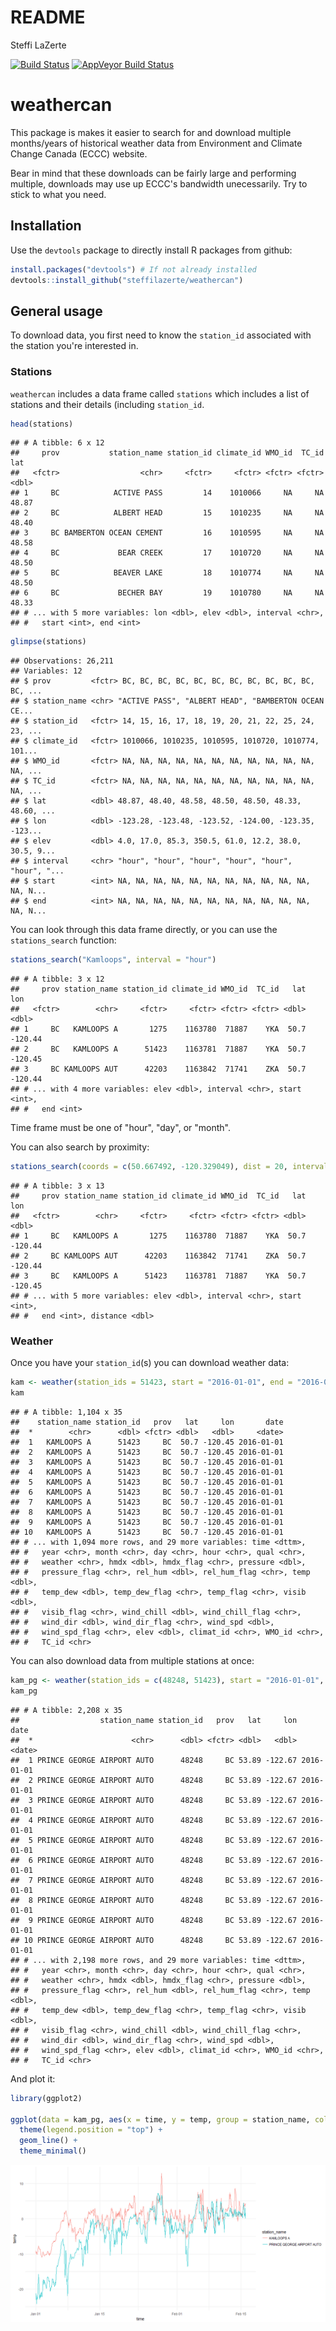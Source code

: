 README
================
Steffi LaZerte

[![Build Status](https://travis-ci.org/steffilazerte/weathercan.svg?branch=v0.2.2)](https://travis-ci.org/steffilazerte/weathercan) [![AppVeyor Build Status](https://ci.appveyor.com/api/projects/status/github/steffilazerte/weathercan?branch=v0.2.2&svg=true)](https://ci.appveyor.com/project/steffilazerte/weathercan)

weathercan
==========

This package is makes it easier to search for and download multiple months/years of historical weather data from Environment and Climate Change Canada (ECCC) website.

Bear in mind that these downloads can be fairly large and performing multiple, downloads may use up ECCC's bandwidth unecessarily. Try to stick to what you need.

Installation
------------

Use the `devtools` package to directly install R packages from github:

``` r
install.packages("devtools") # If not already installed
devtools::install_github("steffilazerte/weathercan") 
```

General usage
-------------

To download data, you first need to know the `station_id` associated with the station you're interested in.

### Stations

`weathercan` includes a data frame called `stations` which includes a list of stations and their details (including `station_id`.

``` r
head(stations)
```

    ## # A tibble: 6 x 12
    ##     prov           station_name station_id climate_id WMO_id  TC_id   lat
    ##   <fctr>                  <chr>     <fctr>     <fctr> <fctr> <fctr> <dbl>
    ## 1     BC            ACTIVE PASS         14    1010066     NA     NA 48.87
    ## 2     BC            ALBERT HEAD         15    1010235     NA     NA 48.40
    ## 3     BC BAMBERTON OCEAN CEMENT         16    1010595     NA     NA 48.58
    ## 4     BC             BEAR CREEK         17    1010720     NA     NA 48.50
    ## 5     BC            BEAVER LAKE         18    1010774     NA     NA 48.50
    ## 6     BC             BECHER BAY         19    1010780     NA     NA 48.33
    ## # ... with 5 more variables: lon <dbl>, elev <dbl>, interval <chr>,
    ## #   start <int>, end <int>

``` r
glimpse(stations)
```

    ## Observations: 26,211
    ## Variables: 12
    ## $ prov         <fctr> BC, BC, BC, BC, BC, BC, BC, BC, BC, BC, BC, BC, ...
    ## $ station_name <chr> "ACTIVE PASS", "ALBERT HEAD", "BAMBERTON OCEAN CE...
    ## $ station_id   <fctr> 14, 15, 16, 17, 18, 19, 20, 21, 22, 25, 24, 23, ...
    ## $ climate_id   <fctr> 1010066, 1010235, 1010595, 1010720, 1010774, 101...
    ## $ WMO_id       <fctr> NA, NA, NA, NA, NA, NA, NA, NA, NA, NA, NA, NA, ...
    ## $ TC_id        <fctr> NA, NA, NA, NA, NA, NA, NA, NA, NA, NA, NA, NA, ...
    ## $ lat          <dbl> 48.87, 48.40, 48.58, 48.50, 48.50, 48.33, 48.60, ...
    ## $ lon          <dbl> -123.28, -123.48, -123.52, -124.00, -123.35, -123...
    ## $ elev         <dbl> 4.0, 17.0, 85.3, 350.5, 61.0, 12.2, 38.0, 30.5, 9...
    ## $ interval     <chr> "hour", "hour", "hour", "hour", "hour", "hour", "...
    ## $ start        <int> NA, NA, NA, NA, NA, NA, NA, NA, NA, NA, NA, NA, N...
    ## $ end          <int> NA, NA, NA, NA, NA, NA, NA, NA, NA, NA, NA, NA, N...

You can look through this data frame directly, or you can use the `stations_search` function:

``` r
stations_search("Kamloops", interval = "hour")
```

    ## # A tibble: 3 x 12
    ##     prov station_name station_id climate_id WMO_id  TC_id   lat     lon
    ##   <fctr>        <chr>     <fctr>     <fctr> <fctr> <fctr> <dbl>   <dbl>
    ## 1     BC   KAMLOOPS A       1275    1163780  71887    YKA  50.7 -120.44
    ## 2     BC   KAMLOOPS A      51423    1163781  71887    YKA  50.7 -120.45
    ## 3     BC KAMLOOPS AUT      42203    1163842  71741    ZKA  50.7 -120.44
    ## # ... with 4 more variables: elev <dbl>, interval <chr>, start <int>,
    ## #   end <int>

Time frame must be one of "hour", "day", or "month".

You can also search by proximity:

``` r
stations_search(coords = c(50.667492, -120.329049), dist = 20, interval = "hour")
```

    ## # A tibble: 3 x 13
    ##     prov station_name station_id climate_id WMO_id  TC_id   lat     lon
    ##   <fctr>        <chr>     <fctr>     <fctr> <fctr> <fctr> <dbl>   <dbl>
    ## 1     BC   KAMLOOPS A       1275    1163780  71887    YKA  50.7 -120.44
    ## 2     BC KAMLOOPS AUT      42203    1163842  71741    ZKA  50.7 -120.44
    ## 3     BC   KAMLOOPS A      51423    1163781  71887    YKA  50.7 -120.45
    ## # ... with 5 more variables: elev <dbl>, interval <chr>, start <int>,
    ## #   end <int>, distance <dbl>

### Weather

Once you have your `station_id`(s) you can download weather data:

``` r
kam <- weather(station_ids = 51423, start = "2016-01-01", end = "2016-02-15")
kam
```

    ## # A tibble: 1,104 x 35
    ##    station_name station_id   prov   lat     lon       date
    ##  *        <chr>      <dbl> <fctr> <dbl>   <dbl>     <date>
    ##  1   KAMLOOPS A      51423     BC  50.7 -120.45 2016-01-01
    ##  2   KAMLOOPS A      51423     BC  50.7 -120.45 2016-01-01
    ##  3   KAMLOOPS A      51423     BC  50.7 -120.45 2016-01-01
    ##  4   KAMLOOPS A      51423     BC  50.7 -120.45 2016-01-01
    ##  5   KAMLOOPS A      51423     BC  50.7 -120.45 2016-01-01
    ##  6   KAMLOOPS A      51423     BC  50.7 -120.45 2016-01-01
    ##  7   KAMLOOPS A      51423     BC  50.7 -120.45 2016-01-01
    ##  8   KAMLOOPS A      51423     BC  50.7 -120.45 2016-01-01
    ##  9   KAMLOOPS A      51423     BC  50.7 -120.45 2016-01-01
    ## 10   KAMLOOPS A      51423     BC  50.7 -120.45 2016-01-01
    ## # ... with 1,094 more rows, and 29 more variables: time <dttm>,
    ## #   year <chr>, month <chr>, day <chr>, hour <chr>, qual <chr>,
    ## #   weather <chr>, hmdx <dbl>, hmdx_flag <chr>, pressure <dbl>,
    ## #   pressure_flag <chr>, rel_hum <dbl>, rel_hum_flag <chr>, temp <dbl>,
    ## #   temp_dew <dbl>, temp_dew_flag <chr>, temp_flag <chr>, visib <dbl>,
    ## #   visib_flag <chr>, wind_chill <dbl>, wind_chill_flag <chr>,
    ## #   wind_dir <dbl>, wind_dir_flag <chr>, wind_spd <dbl>,
    ## #   wind_spd_flag <chr>, elev <dbl>, climat_id <chr>, WMO_id <chr>,
    ## #   TC_id <chr>

You can also download data from multiple stations at once:

``` r
kam_pg <- weather(station_ids = c(48248, 51423), start = "2016-01-01", end = "2016-02-15")
kam_pg
```

    ## # A tibble: 2,208 x 35
    ##                  station_name station_id   prov   lat     lon       date
    ##  *                      <chr>      <dbl> <fctr> <dbl>   <dbl>     <date>
    ##  1 PRINCE GEORGE AIRPORT AUTO      48248     BC 53.89 -122.67 2016-01-01
    ##  2 PRINCE GEORGE AIRPORT AUTO      48248     BC 53.89 -122.67 2016-01-01
    ##  3 PRINCE GEORGE AIRPORT AUTO      48248     BC 53.89 -122.67 2016-01-01
    ##  4 PRINCE GEORGE AIRPORT AUTO      48248     BC 53.89 -122.67 2016-01-01
    ##  5 PRINCE GEORGE AIRPORT AUTO      48248     BC 53.89 -122.67 2016-01-01
    ##  6 PRINCE GEORGE AIRPORT AUTO      48248     BC 53.89 -122.67 2016-01-01
    ##  7 PRINCE GEORGE AIRPORT AUTO      48248     BC 53.89 -122.67 2016-01-01
    ##  8 PRINCE GEORGE AIRPORT AUTO      48248     BC 53.89 -122.67 2016-01-01
    ##  9 PRINCE GEORGE AIRPORT AUTO      48248     BC 53.89 -122.67 2016-01-01
    ## 10 PRINCE GEORGE AIRPORT AUTO      48248     BC 53.89 -122.67 2016-01-01
    ## # ... with 2,198 more rows, and 29 more variables: time <dttm>,
    ## #   year <chr>, month <chr>, day <chr>, hour <chr>, qual <chr>,
    ## #   weather <chr>, hmdx <dbl>, hmdx_flag <chr>, pressure <dbl>,
    ## #   pressure_flag <chr>, rel_hum <dbl>, rel_hum_flag <chr>, temp <dbl>,
    ## #   temp_dew <dbl>, temp_dew_flag <chr>, temp_flag <chr>, visib <dbl>,
    ## #   visib_flag <chr>, wind_chill <dbl>, wind_chill_flag <chr>,
    ## #   wind_dir <dbl>, wind_dir_flag <chr>, wind_spd <dbl>,
    ## #   wind_spd_flag <chr>, elev <dbl>, climat_id <chr>, WMO_id <chr>,
    ## #   TC_id <chr>

And plot it:

``` r
library(ggplot2)

ggplot(data = kam_pg, aes(x = time, y = temp, group = station_name, colour = station_name)) +
  theme(legend.position = "top") +
  geom_line() +
  theme_minimal()
```

![](README_files/figure-markdown_github/unnamed-chunk-8-1.png)
